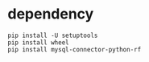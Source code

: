 # dependency
```
pip install -U setuptools
pip install wheel
pip install mysql-connector-python-rf
```
